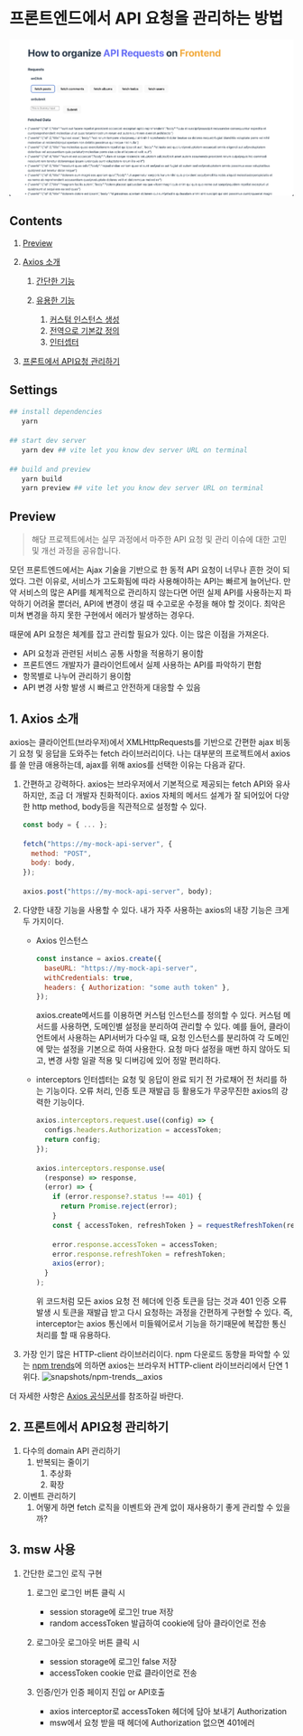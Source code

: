# 프론트엔드에서 API 요청을 관리하는 방법

![프로젝트 화면](public/home-screen.png)

## Contents

1. <a href='#preview'>Preview</a>

2. <a href="#1-axios-소개">Axios 소개</a>

   1. <a href="#11-간단한-기능">간단한 기능</a>
   2. <a href="#12-유용한-기능">유용한 기능</a>

      1. <a href="#121-커스텀-인스턴스-생성">커스텀 인스턴스 생성</a>
      2. <a href="#122-전역으로-기본값-정의">전역으로 기본값 정의</a>
      3. <a href="#123-인터셉터">인터셉터</a>

3. <a href="#2-프론트에서-api요청-관리하기">프론트에서 API요청 관리하기</a>

## Settings

```bash
## install dependencies
   yarn

## start dev server
   yarn dev ## vite let you know dev server URL on terminal

## build and preview
   yarn build
   yarn preview ## vite let you know dev server URL on terminal
```

## Preview

> 해당 프로젝트에서는 실무 과정에서 마주한 API 요청 및 관리 이슈에 대한 고민 및 개선 과정을 공유합니다.

모던 프론트엔드에서는 Ajax 기술을 기반으로 한 동적 API 요청이 너무나 흔한 것이 되었다.
그런 이유로, 서비스가 고도화됨에 따라 사용해야하는 API는 빠르게 늘어난다.
만약 서비스의 많은 API를 체계적으로 관리하지 않는다면 어떤 실제 API를 사용하는지 파악하기 어려울 뿐더러,
API에 변경이 생길 때 수고로운 수정을 해야 할 것이다.
최악은 미쳐 변경을 하지 못한 구현에서 에러가 발생하는 경우다.

때문에 API 요청은 체계를 잡고 관리할 필요가 있다. 이는 많은 이점을 가져온다.

- API 요청과 관련된 서비스 공통 사항을 적용하기 용이함
- 프론트엔드 개발자가 클라이언트에서 실제 사용하는 API를 파악하기 편함
- 항목별로 나누어 관리하기 용이함
- API 변경 사항 발생 시 빠르고 안전하게 대응할 수 있음

## 1. Axios 소개

axios는 클라이언트(브라우저)에서 XMLHttpRequests를 기반으로 간편한 ajax 비동기 요청 및 응답을 도와주는 fetch 라이브러리이다.
나는 대부분의 프로젝트에서 axios를 쓸 만큼 애용하는데, ajax를 위해 axios를 선택한 이유는 다음과 같다.

1. 간편하고 강력하다.
   axios는 브라우저에서 기본적으로 제공되는 fetch API와 유사하지만, 조금 더 개발자 친화적이다. axios 자체의 메서드 설계가 잘 되어있어 다양한 http method, body등을 직관적으로 설정할 수 있다.

   ```javascript
   const body = { ... };

   fetch("https://my-mock-api-server", {
     method: "POST",
     body: body,
   });

   axios.post("https://my-mock-api-server", body);
   ```

2. 다양한 내장 기능을 사용할 수 있다.
   내가 자주 사용하는 axios의 내장 기능은 크게 두 가지이다.

   - Axios 인스턴스

     ```js
     const instance = axios.create({
       baseURL: "https://my-mock-api-server",
       withCredentials: true,
       headers: { Authorization: "some auth token" },
     });
     ```

     axios.create메서드를 이용하면 커스텀 인스턴스를 정의할 수 있다. 커스텀 메서드를 사용하면, 도메인별 설정을 분리하여 관리할 수 있다. 예를 들어, 클라이언트에서 사용하는 API서버가 다수일 때, 요청 인스턴스를 분리하여 각 도메인에 맞는 설정을 기본으로 하여 사용한다. 요청 마다 설정을 매번 하지 않아도 되고, 변경 사항 일괄 적용 및 디버깅에 있어 정말 편리하다.

   - interceptors
     인터셉터는 요청 및 응답이 완료 되기 전 가로채어 전 처리를 하는 기능이다. 오류 처리, 인증 토큰 재발급 등 활용도가 무궁무진한 axios의 강력한 기능이다.

     ```js
     axios.interceptors.request.use((config) => {
       configs.headers.Authorization = accessToken;
       return config;
     });

     axios.interceptors.response.use(
       (response) => response,
       (error) => {
         if (error.response?.status !== 401) {
           return Promise.reject(error);
         }
         const { accessToken, refreshToken } = requestRefreshToken(response);

         error.response.accessToken = accessToken;
         error.response.refreshToken = refreshToken;
         axios(error);
       }
     );
     ```

     위 코드처럼 모든 axios 요청 전 헤더에 인증 토큰을 담는 것과 401 인증 오류 발생 시 토큰을 재발급 받고 다시 요청하는 과정을 간편하게 구현할 수 있다.
     즉, interceptor는 axios 통신에서 미들웨어로서 기능을 하기때문에 복잡한 통신 처리를 할 때 유용하다.

3. 가장 인기 많은 HTTP-client 라이브러리이다.
   npm 다운로드 동향을 파악할 수 있는 <a href="https://npmtrends.com/axios-vs-got-vs-request-vs-superagent">npm trends</a>에 의하면 axios는 브라우저 HTTP-client 라이브러리에서 단연 1위다.
   <img src="snapshots/npm-trends__axios.png" alt="snapshots/npm-trends__axios">

더 자세한 사항은 <a href="https://axios-http.com/kr/docs/intro">Axios 공식문서</a>를 참조하길 바란다.

## 2. 프론트에서 API요청 관리하기

1. 다수의 domain API 관리하기
   1. 반복되는 줄이기
      1. 추상화
      2. 확장
2. 이벤트 관리하기
   1. 어떻게 하면 fetch 로직을 이벤트와 관계 없이 재사용하기 좋게 관리할 수 있을까?

## 3. msw 사용

1. 간단한 로그인 로직 구현

   1. 로그인
      로그인 버튼 클릭 시

      - session storage에 로그인 true 저장
      - random accessToken 발급하여 cookie에 담아 클라이언로 전송

   2. 로그아웃
      로그아웃 버튼 클릭 시

      - session storage에 로그인 false 저장
      - accessToken cookie 만료 클라이언로 전송

   3. 인증/인가
      인증 페이지 진입 or API호출
      - axios interceptor로 accessToken 헤더에 담아 보내기 Authorization
      - msw에서 요청 받을 때 헤더에 Authorization 없으면 401에러

